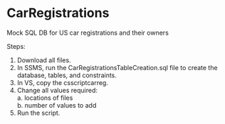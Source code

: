 # CarRegistrations
Mock SQL DB for US car registrations and their owners</br>

Steps:</br>
1. Download all files.</br>
2. In SSMS, run the CarRegistrationsTableCreation.sql file to create the database, tables, and constraints.</br>
3. In VS, copy the csscriptcarreg.</br>
4. Change all values required:</br>
  a. locations of files</br>
  b. number of values to add</br>
5. Run the script.</br>

